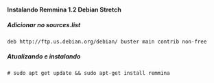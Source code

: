 #### Instalando Remmina 1.2 Debian Stretch ####

##### Adicionar no sources.list #####

```deb http://ftp.us.debian.org/debian/ buster main contrib non-free```

##### Atualizando e instalando #####

```# sudo apt get update && sudo apt-get install remmina```